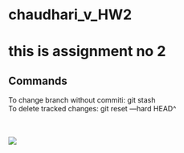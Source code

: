# chaudhari_v_HW2

# this is assignment no 2
 
## Commands
To change branch without commiti: git stash <br>
To delete tracked changes:  git reset —hard
HEAD^ 
<br><br>

<br> <img src="https://encrypted-tbn0.gstatic.com/images?q=tbn:ANd9GcSNqok_t04CdTulsFYgTjYph1fWVJ3rY_kPvw&usqp=CAU">
